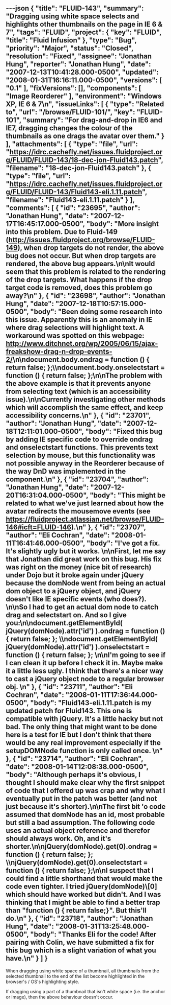 ---json
{
  "title": "FLUID-143",
  "summary": "Dragging using white space selects and highlights other thumbnails on the page in IE 6 & 7",
  "tags": "FLUID",
  "project": {
    "key": "FLUID",
    "title": "Fluid Infusion"
  },
  "type": "Bug",
  "priority": "Major",
  "status": "Closed",
  "resolution": "Fixed",
  "assignee": "Jonathan Hung",
  "reporter": "Jonathan Hung",
  "date": "2007-12-13T10:41:28.000-0500",
  "updated": "2008-01-31T16:16:11.000-0500",
  "versions": [
    "0.1"
  ],
  "fixVersions": [],
  "components": [
    "Image Reorderer"
  ],
  "environment": "Windows XP, IE 6 & 7\n",
  "issueLinks": [
    {
      "type": "Related to",
      "url": "/browse/FLUID-101/",
      "key": "FLUID-101",
      "summary": "For drag-and-drop in IE6 and IE7, dragging changes the colour of the thumbnails as one drags the avatar over them."
    }
  ],
  "attachments": [
    {
      "type": "file",
      "url": "https://idrc.cachefly.net/issues.fluidproject.org/FLUID/FLUID-143/18-dec-jon-Fluid143.patch",
      "filename": "18-dec-jon-Fluid143.patch"
    },
    {
      "type": "file",
      "url": "https://idrc.cachefly.net/issues.fluidproject.org/FLUID/FLUID-143/Fluid143-eli.1.11.patch",
      "filename": "Fluid143-eli.1.11.patch"
    }
  ],
  "comments": [
    {
      "id": "23695",
      "author": "Jonathan Hung",
      "date": "2007-12-17T16:45:17.000-0500",
      "body": "More insight into this problem. Due to Fluid-149 (<http://issues.fluidproject.org/browse/FLUID-149>), when drop targets do not render, the above bug does not occur. But when drop targets are rendered, the above bug appears.\n\nIt would seem that this problem is related to the rendering of the drop targets. What happens if the drop target code is removed, does this problem go away?\n"
    },
    {
      "id": "23698",
      "author": "Jonathan Hung",
      "date": "2007-12-18T10:57:15.000-0500",
      "body": "Been doing some research into this issue. Apparently this is an anomaly in IE where drag selections will highlight text. A workaround was spotted on this webpage: <http://www.ditchnet.org/wp/2005/06/15/ajax-freakshow-drag-n-drop-events-2/>\n\ndocument.body.ondrag = function () { return false; };\\\ndocument.body.onselectstart = function () { return false; };\n\nThe problem with the above example is that it prevents anyone from selecting text (which is an accessibility issue).\n\nCurrently investigating other methods which will accomplish the same effect, and keep accessibility concerns.\n"
    },
    {
      "id": "23701",
      "author": "Jonathan Hung",
      "date": "2007-12-18T12:11:01.000-0500",
      "body": "Fixed this bug by adding IE specific code to override ondrag and onselectstart functions. This prevents text selection by mouse, but this functionality was not possible anyway in the Reorderer because of the way DnD was implemented in the component.\n"
    },
    {
      "id": "23704",
      "author": "Jonathan Hung",
      "date": "2007-12-20T16:31:04.000-0500",
      "body": "This might be related to what we've just learned about how the avatar redirects the mousemove events (see <https://fluidproject.atlassian.net/browse/FLUID-146#icft=FLUID-146>).\n"
    },
    {
      "id": "23707",
      "author": "Eli Cochran",
      "date": "2008-01-11T16:41:46.000-0500",
      "body": "I've got a fix. It's slightly ugly but it works.&#x20;\n\nFirst, let me say that Jonathan did great work on this bug. His fix was right on the money (nice bit of research) under Dojo but it broke again under jQuery because the domNode went from being an actual dom object to a jQuery object, and jQuery doesn't like IE specific events (who does?).&#x20;\n\nSo I had to get an actual dom node to catch drag and selectstart on. And so I give you:\n\ndocument.getElementById( jQuery(domNode).attr('id') ).ondrag = function () { return false; }; \\\ndocument.getElementById( jQuery(domNode).attr('id') ).onselectstart = function () { return false; };&#x20;\n\nI'm going to see if I can clean it up before I check it in. Maybe make it a little less ugly. I think that there's a nicer way to cast a jQuery object node to a regular browser obj.&#x20;\n"
    },
    {
      "id": "23711",
      "author": "Eli Cochran",
      "date": "2008-01-11T17:36:44.000-0500",
      "body": "Fluid143-eli.1.11.patch is my updated patch for Fluid143. This one is compatible with jQuery. It's a little hacky but not bad. The only thing that might want to be done here is a test for IE but I don't think that there would be any real improvement especially if the setupDOMNode function is only called once.&#x20;\n"
    },
    {
      "id": "23714",
      "author": "Eli Cochran",
      "date": "2008-01-14T12:08:38.000-0500",
      "body": "Although perhaps it's obvious, I thought I should make clear why the first snippet of code that I offered up was crap and why what I eventually put in the patch was better (and not just because it's shorter).\n\nThe first bit 'o code assumed that domNode has an id, most probable but still a bad assumption. The following code uses an actual object reference and therefor should always work. Oh, and it's shorter.\n\njQuery(domNode).get(0).ondrag = function () { return false; }; \\\njQuery(domNode).get(0).onselectstart = function () { return false; };\n\nI suspect that I could find a little shorthand that would make the code even tighter. I tried jQuery(domNode)\\[0] which should have worked but didn't. And I was thinking that I might be able to find a better trap than \"function () { return false;}\". But this'll do.\n"
    },
    {
      "id": "23718",
      "author": "Jonathan Hung",
      "date": "2008-01-31T13:25:48.000-0500",
      "body": "Thanks Eli for the code! After pairing with Colin, we have submitted a fix for this bug which is a slight variation of what you have.\n"
    }
  ]
}
---
When dragging using white space of a thumbnail, all thumbnails from the selected thumbnail to the end of the list become highlighted in the browser's / OS's highlighting style.

If dragging using a part of a thumbnail that isn't white space (i.e. the anchor or image), then the above behaviour doesn't occur.

        